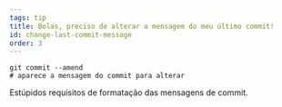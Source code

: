 ```yaml
---
tags: tip
title: Bolas, preciso de alterar a mensagem do meu último commit!
id: change-last-commit-message
order: 3
---
```

```git
git commit --amend
# aparece a mensagem do commit para alterar
```

Estúpidos requisitos de formatação das mensagens de commit.